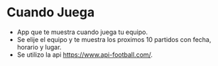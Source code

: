 # Cuando Juega
- App que te muestra cuando juega tu equipo.
- Se elije el equipo y te muestra los proximos 10 partidos con fecha, horario y lugar.
- Se utilizo la api https://www.api-football.com/. 
